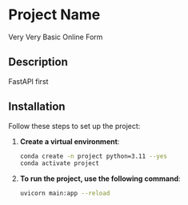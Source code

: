 # Project Name
Very Very Basic Online Form

## Description
FastAPI first 

## Installation
Follow these steps to set up the project:

1. **Create a virtual environment**:
   ```bash
   conda create -n project python=3.11 --yes
   conda activate project
 2. **To run the project, use the following command**:
      ```bash
      uvicorn main:app --reload

   
